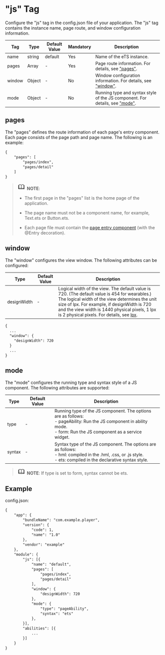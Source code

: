 # "js" Tag


Configure the "js" tag in the config.json file of your application. The "js" tag contains the instance name, page route, and window configuration information.


  | Tag | Type | Default Value | Mandatory | Description | 
| -------- | -------- | -------- | -------- | -------- |
| name | string | default | Yes | Name of the eTS instance. | 
| pages | Array | - | Yes | Page route information. For details, see ["pages"](#pages). | 
| window | Object | - | No | Window configuration information. For details, see ["window"](#window). | 
| mode | Object | - | No | Running type and syntax style of the JS component. For details, see ["mode"](#mode). | 


## pages

The "pages" defines the route information of each page's entry component. Each page consists of the page path and page name. The following is an example:


```
{
    "pages": [
        "pages/index",
        "pages/detail"
    ]
}
```

> ![icon-note.gif](public_sys-resources/icon-note.gif) **NOTE**:
> - The first page in the "pages" list is the home page of the application.
>
> - The page name must not be a component name, for example, Text.ets or Button.ets.
>
> - Each page file must contain the [page entry component](ts-component-based-entry.md) (with the @Entry decoration).


## window

The "window" configures the view window. The following attributes can be configured:

  | Type | Default Value | Description | 
| -------- | -------- | -------- |
| designWidth | - | Logical width of the view. The default value is 720. (The default value is 454 for wearables.) The logical width of the view determines the unit size of lpx. For example, if designWidth is 720 and the view width is 1440 physical pixels, 1 lpx is 2 physical pixels. For details, see [lpx](ts-pixel-units.md). | 


```
{
  ...
  "window": {
    "designWidth": 720
  }
  ...
}
```


## mode

The "mode" configures the running type and syntax style of a JS component. The following attributes are supported:

  | Type | Default Value | Description | 
| -------- | -------- | -------- |
| type | - | Running type of the JS component. The options are as follows:<br/>- pageAbility: Run the JS component in ability mode.<br/>- form: Run the JS component as a service widget. | 
| syntax | - | Syntax type of the JS component. The options are as follows:<br/>- hml: compiled in the .hml, .css, or .js style.<br/>- ets: compiled in the declarative syntax style. | 

> ![icon-note.gif](public_sys-resources/icon-note.gif) **NOTE**:
> If type is set to form, syntax cannot be ets.


## Example

config.json:


```
{
    "app": {
        "bundleName": "com.example.player",
        "version": {
            "code": 1,
            "name": "1.0"
        },
        "vendor": "example"
    },
    "module": {
        "js": [{            
            "name": "default",            
            "pages": [                
                "pages/index",                
                "pages/detail"            
            ],            
            "window": {                
                "designWidth": 720            
            },            
            "mode": {                
                "type": "pageAbility",                
                "syntax": "ets"            
            },        
        }],
        "abilities": [{
            ... 
        }]
    }
}
```

